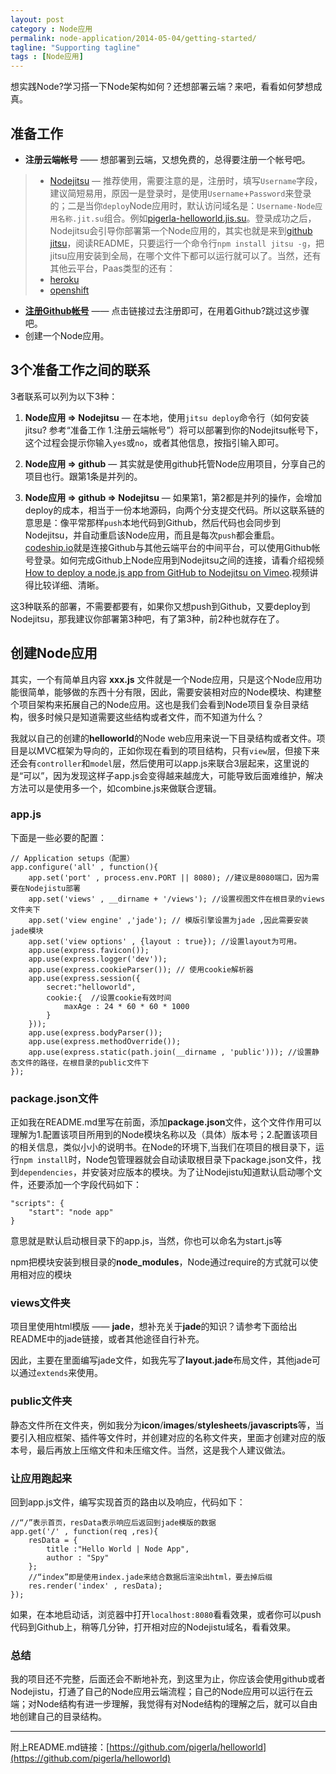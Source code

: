 ```yaml
---
layout: post
category : Node应用
permalink: node-application/2014-05-04/getting-started/
tagline: "Supporting tagline"
tags : [Node应用]
---
```


想实践Node?学习搭一下Node架构如何？还想部署云端？来吧，看看如何梦想成真。

## 准备工作 ##

- **注册云端帐号** —— 想部署到云端，又想免费的，总得要注册一个帐号吧。

<!--break-->

>	- [Nodejitsu](https://www.nodejitsu.com/ "注册Nodejitsu帐号") — 推荐使用，需要注意的是，注册时，填写`Username`字段，建议简短易用，原因一是登录时，是使用`Username`+`Password`来登录的；二是当你`deploy`Node应用时，默认访问域名是：`Username-Node应用名称.jit.su`组合。例如[pigerla-helloworld.jis.su](http://pigerla-helloworld.jit.su/ "点击看效果")。登录成功之后，Nodejitsu会引导你部署第一个Node应用的，其实也就是来到[github jitsu](https://github.com/nodejitsu/jitsu)，阅读README，只要运行一个命令行`npm install jitsu -g`，把jitsu应用安装到全局，在哪个文件下都可以运行就可以了。当然，还有其他云平台，Paas类型的还有：
>	- [heroku](https://id.heroku.com/signup "注册heroku")
>	- [openshift](https://www.openshift.com/)

- [**注册Github帐号**](https://github.com/ "注册Github帐号") —— 点击链接过去注册即可，在用着Github?跳过这步骤吧。
- 创建一个Node应用。

## 3个准备工作之间的联系 ##

3者联系可以列为以下3种：

1. **Node应用 => Nodejitsu** — 在本地，使用`jitsu deploy`命令行（如何安装jitsu? 参考“准备工作 1.注册云端帐号”）将可以部署到你的Nodejitsu帐号下，这个过程会提示你输入`yes`或`no`，或者其他信息，按指引输入即可。

2. **Node应用 => github** — 其实就是使用github托管Node应用项目，分享自己的项目也行。跟第1条是并列的。

3. **Node应用 => github => Nodejitsu** — 如果第1，第2都是并列的操作，会增加deploy的成本，相当于一份本地源码，向两个分支提交代码。所以这联系链的意思是：像平常那样`push`本地代码到Github，然后代码也会同步到Nodejitsu，并自动重启该Node应用，而且是每次`push`都会重启。[codeship.io](www.codeship.io "注册或者登录codeship.io")就是连接Github与其他云端平台的中间平台，可以使用Github帐号登录。如何完成Github上Node应用到Nodejitsu之间的连接，请看介绍视频[How to deploy a node.js app from GitHub to Nodejitsu on Vimeo](http://vimeo.com/76988907 "Click and see the video").视频讲得比较详细、清晰。

这3种联系的部署，不需要都要有，如果你又想push到Github，又要deploy到Nodejitsu，那我建议你部署第3种吧，有了第3种，前2种也就存在了。

## 创建Node应用 ##

其实，一个有简单且内容 **xxx.js** 文件就是一个Node应用，只是这个Node应用功能很简单，能够做的东西十分有限，因此，需要安装相对应的Node模块、构建整个项目架构来拓展自己的Node应用。这也是我们会看到Node项目复杂目录结构，很多时候只是知道需要这些结构或者文件，而不知道为什么？

我就以自己的创建的**helloworld**的Node web应用来说一下目录结构或者文件。项目是以MVC框架为导向的，正如你现在看到的项目结构，只有`view`层，但接下来还会有`controller`和`model`层，然后使用可以app.js来联合3层起来，这里说的是“可以”，因为发现这样子app.js会变得越来越庞大，可能导致后面难维护，解决方法可以是使用多一个，如combine.js来做联合逻辑。

### app.js ###

下面是一些必要的配置：

    // Application setups（配置）
	app.configure('all' , function(){
	    app.set('port' , process.env.PORT || 8080); //建议是8080端口，因为需要在Nodejistu部署
	    app.set('views' , __dirname + '/views'); //设置视图文件在根目录的views文件夹下
	    app.set('view engine' ,'jade'); // 模版引擎设置为jade ,因此需要安装jade模块
	    app.set('view options' , {layout : true}); //设置layout为可用。
	    app.use(express.favicon());
	    app.use(express.logger('dev'));
	    app.use(express.cookieParser()); // 使用cookie解析器
	    app.use(express.session({    
	        secret:"helloworld",
	        cookie:{  //设置cookie有效时间
	            maxAge : 24 * 60 * 60 * 1000
	        }
	    }));
	    app.use(express.bodyParser());
	    app.use(express.methodOverride());
	    app.use(express.static(path.join(__dirname , 'public'))); //设置静态文件的路径，在根目录的public文件下
	});

### package.json文件 ###

正如我在README.md里写在前面，添加**package.json**文件，这个文件作用可以理解为1.配置该项目所用到的Node模块名称以及（具体）版本号；2.配置该项目的相关信息，类似小小的说明书。在Node的环境下,当我们在项目的根目录下，运行`npm install`时，Node包管理器就会自动读取根目录下package.json文件，找到`dependencies`，并安装对应版本的模块。为了让Nodejistu知道默认启动哪个文件，还要添加一个字段代码如下：

    "scripts": {
        "start": "node app"
    }

意思就是默认启动根目录下的app.js，当然，你也可以命名为start.js等

npm把模块安装到根目录的**node_modules**，Node通过require的方式就可以使用相对应的模块

### views文件夹 ###

项目里使用html模版 —— **jade**，想补充关于**jade**的知识？请参考下面给出README中的jade链接，或者其他途径自行补充。

因此，主要在里面编写jade文件，如我先写了**layout.jade**布局文件，其他jade可以通过`extends`来使用。

### public文件夹 ###

静态文件所在文件夹，例如我分为**icon**/**images**/**stylesheets**/**javascripts**等，当要引入相应框架、插件等文件时，并创建对应的名称文件夹，里面才创建对应的版本号，最后再放上压缩文件和未压缩文件。当然，这是我个人建议做法。

### 让应用跑起来 ###

回到app.js文件，编写实现首页的路由以及响应，代码如下：

	//“/”表示首页，resData表示响应后返回到jade模版的数据
	app.get('/' , function(req ,res){
	    resData = {
	        title :"Hello World | Node App",
	        author : "Spy"
	    };
		//“index”即是使用index.jade来结合数据后渲染出html，要去掉后缀
	    res.render('index' , resData);
	}); 

如果，在本地启动话，浏览器中打开`localhost:8080`看看效果，或者你可以push代码到Github上，稍等几分钟，打开相对应的Nodejistu域名，看看效果。

### 总结 ###

我的项目还不完整，后面还会不断地补充，到这里为止，你应该会使用github或者Nodejistu，打通了自己的Node应用云端流程；自己的Node应用可以运行在云端；对Node结构有进一步理解，我觉得有对Node结构的理解之后，就可以自由地创建自己的目录结构。


----------

附上README.md链接：[https://github.com/pigerla/helloworld](https://github.com/pigerla/helloworld)